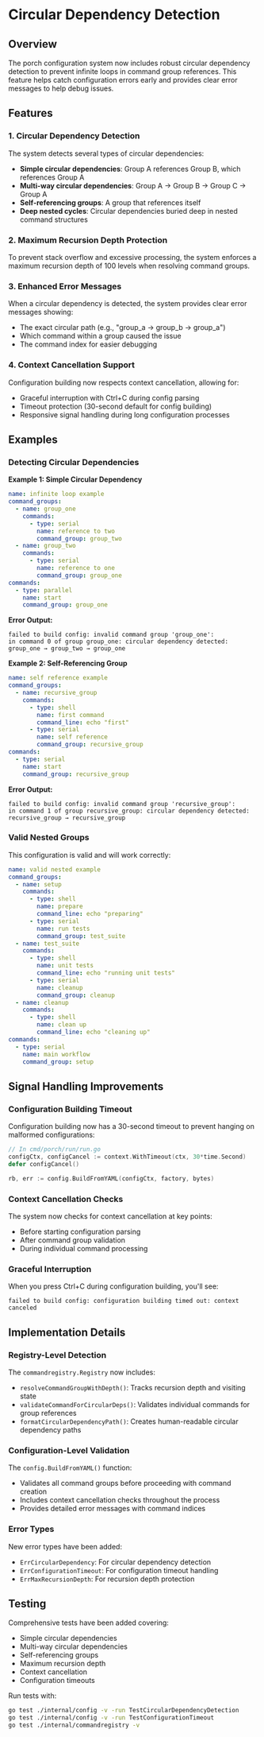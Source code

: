 # Circular Dependency Detection

## Overview

The porch configuration system now includes robust circular dependency detection to prevent infinite loops in command group references. This feature helps catch configuration errors early and provides clear error messages to help debug issues.

## Features

### 1. Circular Dependency Detection

The system detects several types of circular dependencies:

- **Simple circular dependencies**: Group A references Group B, which references Group A
- **Multi-way circular dependencies**: Group A → Group B → Group C → Group A
- **Self-referencing groups**: A group that references itself
- **Deep nested cycles**: Circular dependencies buried deep in nested command structures

### 2. Maximum Recursion Depth Protection

To prevent stack overflow and excessive processing, the system enforces a maximum recursion depth of 100 levels when resolving command groups.

### 3. Enhanced Error Messages

When a circular dependency is detected, the system provides clear error messages showing:

- The exact circular path (e.g., "group_a → group_b → group_a")
- Which command within a group caused the issue
- The command index for easier debugging

### 4. Context Cancellation Support

Configuration building now respects context cancellation, allowing for:

- Graceful interruption with Ctrl+C during config parsing
- Timeout protection (30-second default for config building)
- Responsive signal handling during long configuration processes

## Examples

### Detecting Circular Dependencies

**Example 1: Simple Circular Dependency**

```yaml
name: infinite loop example
command_groups:
  - name: group_one
    commands:
      - type: serial
        name: reference to two
        command_group: group_two
  - name: group_two
    commands:
      - type: serial
        name: reference to one
        command_group: group_one
commands:
  - type: parallel
    name: start
    command_group: group_one
```

**Error Output:**

```
failed to build config: invalid command group 'group_one':
in command 0 of group group_one: circular dependency detected: group_one → group_two → group_one
```

**Example 2: Self-Referencing Group**

```yaml
name: self reference example
command_groups:
  - name: recursive_group
    commands:
      - type: shell
        name: first command
        command_line: echo "first"
      - type: serial
        name: self reference
        command_group: recursive_group
commands:
  - type: serial
    name: start
    command_group: recursive_group
```

**Error Output:**

```
failed to build config: invalid command group 'recursive_group':
in command 1 of group recursive_group: circular dependency detected: recursive_group → recursive_group
```

### Valid Nested Groups

This configuration is valid and will work correctly:

```yaml
name: valid nested example
command_groups:
  - name: setup
    commands:
      - type: shell
        name: prepare
        command_line: echo "preparing"
      - type: serial
        name: run tests
        command_group: test_suite
  - name: test_suite
    commands:
      - type: shell
        name: unit tests
        command_line: echo "running unit tests"
      - type: serial
        name: cleanup
        command_group: cleanup
  - name: cleanup
    commands:
      - type: shell
        name: clean up
        command_line: echo "cleaning up"
commands:
  - type: serial
    name: main workflow
    command_group: setup
```

## Signal Handling Improvements

### Configuration Building Timeout

Configuration building now has a 30-second timeout to prevent hanging on malformed configurations:

```go
// In cmd/porch/run/run.go
configCtx, configCancel := context.WithTimeout(ctx, 30*time.Second)
defer configCancel()

rb, err := config.BuildFromYAML(configCtx, factory, bytes)
```

### Context Cancellation Checks

The system now checks for context cancellation at key points:

- Before starting configuration parsing
- After command group validation
- During individual command processing

### Graceful Interruption

When you press Ctrl+C during configuration building, you'll see:

```
failed to build config: configuration building timed out: context canceled
```

## Implementation Details

### Registry-Level Detection

The `commandregistry.Registry` now includes:

- `resolveCommandGroupWithDepth()`: Tracks recursion depth and visiting state
- `validateCommandForCircularDeps()`: Validates individual commands for group references
- `formatCircularDependencyPath()`: Creates human-readable circular dependency paths

### Configuration-Level Validation

The `config.BuildFromYAML()` function:

- Validates all command groups before proceeding with command creation
- Includes context cancellation checks throughout the process
- Provides detailed error messages with command indices

### Error Types

New error types have been added:

- `ErrCircularDependency`: For circular dependency detection
- `ErrConfigurationTimeout`: For configuration timeout handling
- `ErrMaxRecursionDepth`: For recursion depth protection

## Testing

Comprehensive tests have been added covering:

- Simple circular dependencies
- Multi-way circular dependencies
- Self-referencing groups
- Maximum recursion depth
- Context cancellation
- Configuration timeouts

Run tests with:

```bash
go test ./internal/config -v -run TestCircularDependencyDetection
go test ./internal/config -v -run TestConfigurationTimeout
go test ./internal/commandregistry -v
```
